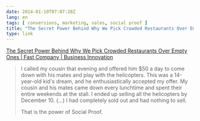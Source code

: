 ```yaml
---
date: 2014-01-10T07:07:28Z
lang: en
tags: [ conversions, marketing, sales, social proof ]
title: "The Secret Power Behind Why We Pick Crowded Restaurants Over Empty Ones  |  Fast Company  |  Business Innovation"
type: link
---
```


[The Secret Power Behind Why We Pick Crowded Restaurants Over Empty Ones
 |  Fast Company  |  Business
Innovation](http://www.fastcompany.com/3016506/dialed/the-secret-power-behind-why-we-pick-busy-restaurants-over-empty-ones)

> I called my cousin that evening and offered him \$50 a day to come
> down with his mates and play with the helicopters. This was a
> 14-year-old kid's dream, and he enthusiastically accepted my offer. My
> cousin and his mates came down every lunchtime and spent their entire
> weekends at the stall. I ended up selling all the helicopters by
> December 10. (...) I had completely sold out and had nothing to sell.
>
> That is the power of Social Proof.

